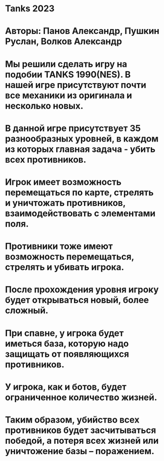 # Tanks 2023
# Авторы: Панов Александр, Пушкин Руслан, Волков Александр

# Мы решили сделать игру на подобии TANKS 1990(NES). В нашей игре присутствуют почти все механики из оригинала и несколько новых. 

# В данной игре присутствует 35 разнообразных уровней, в каждом из которых главная задача - убить всех противников. 
# Игрок имеет возможность перемещаться по карте, стрелять и уничтожать противников, взаимодействовать с элементами поля. 
# Противники тоже имеют возможность перемещаться, стрелять и убивать игрока.

# После прохождения уровня игроку будет открываться новый, более сложный. 
# При спавне, у игрока будет иметься база, которую надо защищать от появляющихся противников. 
# У игрока, как и ботов, будет ограниченное количество жизней. 
# Таким образом, убийство всех противников будет засчитываться победой, а потеря всех жизней или уничтожение базы – поражением.
